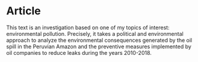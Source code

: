 #   Article

This text is an investigation based on one of my topics of interest: environmental pollution. Precisely, it takes a political and environmental approach to analyze the environmental consequences generated by the oil spill in the Peruvian Amazon and the preventive measures implemented by oil companies to reduce leaks during the years 2010-2018.
